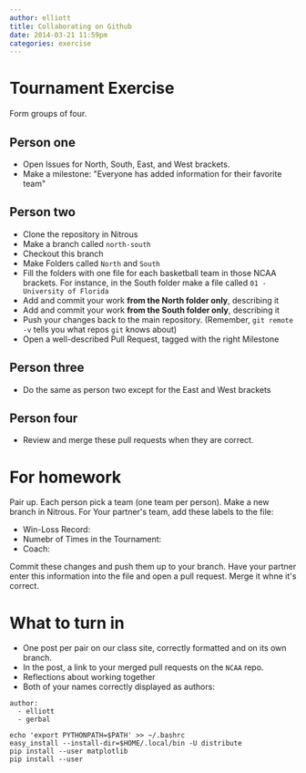 ```yaml
---
author: elliott
title: Collaborating on Github
date: 2014-03-21 11:59pm
categories: exercise
---
```


# Tournament Exercise
Form groups of four.  

## Person one

* Open Issues for North, South, East, and West brackets.
* Make a milestone: "Everyone has added information for their favorite team"

## Person two

* Clone the repository in Nitrous
* Make a branch called `north-south`
* Checkout this branch
* Make Folders called `North` and `South` 
* Fill the folders with one file for each basketball team in those NCAA brackets.  For instance, in the South folder make a file called `01 - University of Florida`
* Add and commit your work **from the North folder only**, describing it
* Add and commit your work **from the South folder only**, describing it
* Push your changes back to the main repository.  (Remember, `git remote -v` tells you what repos `git` knows about)
* Open a well-described Pull Request, tagged with the right Milestone

## Person three

* Do the same as person two except for the East and West brackets

## Person four

* Review and merge these pull requests when they are correct.

# For homework

Pair up.  Each person pick a team (one team per person).  Make a new branch in Nitrous.  For Your partner's team, add these labels to the file:

* Win-Loss Record:
* Numebr of Times in the Tournament:
* Coach:

Commit these changes and push them up to your branch.  Have your partner enter this information into the file and open a pull request.  Merge it whne it's correct.


# What to turn in

* One post per pair on our class site, correctly formatted and on its own branch.
* In the post, a link to your merged pull requests on the `NCAA` repo.
* Reflections about working together
* Both of your names correctly displayed as authors:

```
author:
  - elliott
  - gerbal
```



```
echo 'export PYTHONPATH=$PATH' >> ~/.bashrc
easy_install --install-dir=$HOME/.local/bin -U distribute  
pip install --user matplotlib
pip install --user 
```